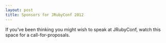 ```yaml
---
layout: post
title: Sponsors for JRubyConf 2012
---
```



If you've been thinking you might wish to speak at JRubyConf, watch
this space for a call-for-proposals.
